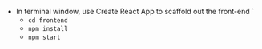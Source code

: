 
* In terminal window, use Create React App to scaffold out the front-end
`
    - `cd frontend`
    - `npm install`
    - `npm start`

